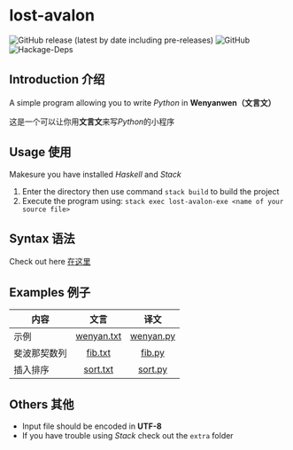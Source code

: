 # lost-avalon

![GitHub release (latest by date including pre-releases)](https://img.shields.io/github/v/release/Meowcolm024/lost-avalon?include_prereleases)
![GitHub](https://img.shields.io/github/license/Meowcolm024/lost-avalon)
![Hackage-Deps](https://img.shields.io/hackage-deps/v/parsec)

## Introduction 介绍

A simple program allowing you to write *Python* in **Wenyanwen（文言文）**

这是一个可以让你用**文言文**来写*Python*的小程序

## Usage 使用

Makesure you have installed *Haskell* and *Stack*

1. Enter the directory then use command ```stack build``` to build the project
2. Execute the program using: ```stack exec lost-avalon-exe <name of your source file>```

## Syntax 语法

Check out here [在这里](wenyan-syntax.md)

## Examples 例子

| 内容         |               文言                |              译文               |
| ------------ | :-------------------------------: | :-----------------------------: |
| 示例         | [wenyan.txt](examples/wenyan.txt) | [wenyan.py](examples/wenyan.py) |
| 斐波那契数列 |    [fib.txt](examples/fib.txt)    |    [fib.py](examples/fib.py)    |
| 插入排序 |    [sort.txt](examples/sort.txt)    |    [sort.py](examples/sort.py)    |

## Others 其他

* Input file should be encoded in **UTF-8**
* If you have trouble using *Stack* check out the `extra` folder
